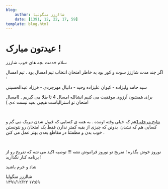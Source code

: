 ```yaml
---
blog:
    author: شااززز منگولیا
    date: [1391, 12, 22, 17, 59]
template: blog.html
---
```

# عیدتون مبارک !

<div class="cnt">
سلام خدمت بچه های خوب شاززز<p></p>
<p>اگر چند مدت شاززز سوت و کور بود به خاطر امتحان انتخاب تیم امسال بود . تیم امسال :</p>
<p>سید حامد ولیزاده - کیوان علیزاده وحید - دانیال مهرجردی - فرزاد عبدالحسینی</p>
<p>برای همشون آرزوی موفقیت می کنیم انشالله امسال 4 تا طلا می گیریم . (امسال امتحان تو استرالیاست هیچی بعید نیست :دی )</p>
<p><br/></p>
<p><a href="https://ysc.ac.ir">نتایج مرحله 1</a>هم که خیلی وقته اومده . به همه ی کسایی که قبول شدن تبریک می گم و کسایی هم که نشدن  بدونن که چیزی از بقیه کمتر ندارن فقط یک امتحان رو نتونستن خوب بدن و مطمئنا در مقاطع بعدی بهتر عمل می کنن . </p>
<p><br/></p>
<p>نوروز خوش بگذره ! تفریح تو نوروز فراموش نشه !!! توصیه اکید می شه که تفریح رو از برنامه کنار نگذارید !</p>
<p>شاد و خرم باشید</p>
</div>

<div class="blog-info">
    <div class="blog-author">شااززز منگولیا</div>
    <div class="blog-date">۱۳۹۱/۱۲/۲۲ ۱۷:۵۹</div>
</div>

